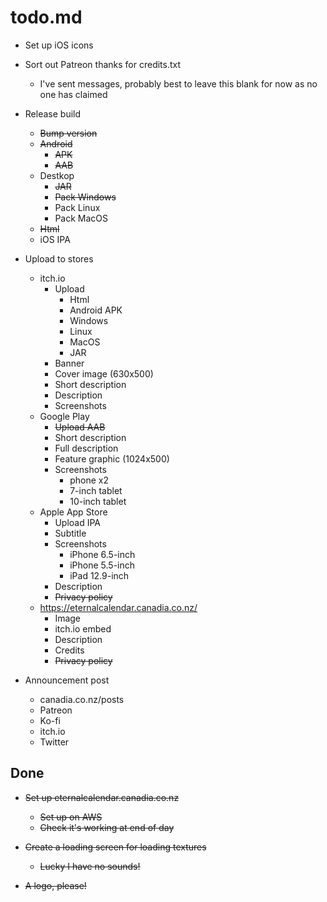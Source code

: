 # todo.md

  + Set up iOS icons

  + Sort out Patreon thanks for credits.txt
      - I've sent messages, probably best to leave this blank for now as no one has claimed
      
  + Release build
      - ~~Bump version~~
      - ~~Android~~
          - ~~APK~~
          - ~~AAB~~
      - Destkop
          - ~~JAR~~
          - ~~Pack Windows~~
          - Pack Linux
          - Pack MacOS
      - ~~Html~~
      - iOS IPA
      
  + Upload to stores
      - itch.io
          - Upload
              - Html
              - Android APK
              - Windows
              - Linux
              - MacOS
              - JAR
          - Banner
          - Cover image (630x500)
          - Short description
          - Description
          - Screenshots
      - Google Play
          - ~~Upload AAB~~
          - Short description
          - Full description
          - Feature graphic (1024x500)
          - Screenshots
              - phone x2
              - 7-inch tablet
              - 10-inch tablet
      - Apple App Store
          - Upload IPA
          - Subtitle
          - Screenshots
              - iPhone 6.5-inch
              - iPhone 5.5-inch
              - iPad 12.9-inch
          - Description
          - ~~Privacy policy~~
      - https://eternalcalendar.canadia.co.nz/
          - Image
          - itch.io embed
          - Description
          - Credits
          - ~~Privacy policy~~
          
  + Announcement post
      - canadia.co.nz/posts
      - Patreon
      - Ko-fi
      - itch.io
      - Twitter          
      
## Done
  
  + ~~Set up eternalcalendar.canadia.co.nz~~
      - ~~Set up on AWS~~
      - ~~Check it's working at end of day~~
  
  + ~~Create a loading screen for loading textures~~
      - ~~Lucky I have no sounds!~~

  + ~~A logo, please!~~
  